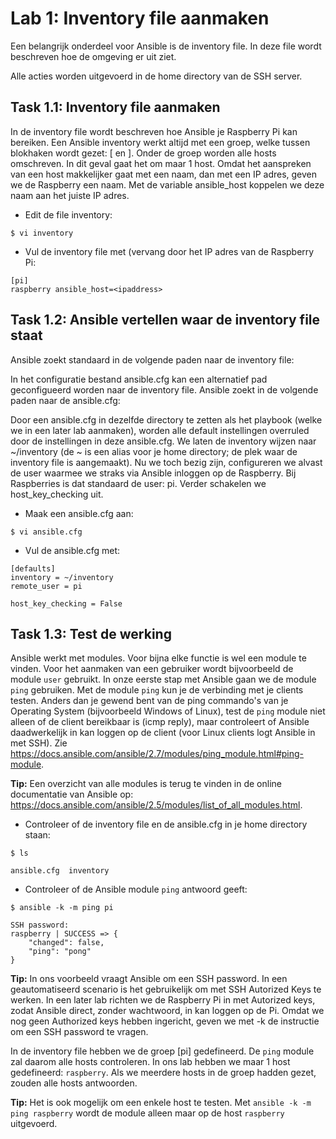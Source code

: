# Lab 1: Inventory file aanmaken
Een belangrijk onderdeel voor Ansible is de inventory file. In deze file wordt beschreven hoe de omgeving er uit ziet.

Alle acties worden uitgevoerd in de home directory van de SSH server.

## Task 1.1: Inventory file aanmaken
In de inventory file wordt beschreven hoe Ansible je Raspberry Pi kan bereiken. Een Ansible inventory werkt altijd met een groep, welke tussen blokhaken wordt gezet: [ en ]. Onder de groep worden alle hosts omschreven. In dit geval gaat het om maar 1 host. Omdat het aanspreken van een host makkelijker gaat met een naam, dan met een IP adres, geven we de Raspberry een naam. Met de variable ansible_host koppelen we deze naam aan het juiste IP adres.

* Edit de file inventory:

``$ vi inventory``

* Vul de inventory file met (vervang <ipaddress> door het IP adres van de Raspberry Pi:
```
[pi]
raspberry ansible_host=<ipaddress>
```

## Task 1.2: Ansible vertellen waar de inventory file staat
Ansible zoekt standaard in de volgende paden naar de inventory file:

<nog aan te vullen>
  
In het configuratie bestand ansible.cfg kan een alternatief pad geconfigueerd worden naar de inventory file. Ansible zoekt in de volgende paden naar de ansible.cfg:

<nog aan te vullen>

Door een ansible.cfg in dezelfde directory te zetten als het playbook (welke we in een later lab aanmaken), worden alle default instellingen overruled door de instellingen in deze ansible.cfg. We laten de inventory wijzen naar ~/inventory (de ~ is een alias voor je home directory; de plek waar de inventory file is aangemaakt). Nu we toch bezig zijn, configureren we alvast de user waarmee we straks via Ansible inloggen op de Raspberry. Bij Raspberries is dat standaard de user: pi. Verder schakelen we host_key_checking uit. 

* Maak een ansible.cfg aan:

``$ vi ansible.cfg``

* Vul de ansible.cfg met:
```
[defaults]
inventory = ~/inventory
remote_user = pi

host_key_checking = False
```

## Task 1.3: Test de werking
Ansible werkt met modules. Voor bijna elke functie is wel een module te vinden. Voor het aanmaken van een gebruiker wordt bijvoorbeeld de module ``user`` gebruikt. In onze eerste stap met Ansible gaan we de module ``ping`` gebruiken. Met de module ``ping`` kun je de verbinding met je clients testen. Anders dan je gewend bent van de ping commando's van je Operating System (bijvoorbeeld Windows of Linux), test de ``ping`` module niet alleen of de client bereikbaar is (icmp reply), maar controleert of Ansible daadwerkelijk in kan loggen op de client (voor Linux clients logt Ansible in met SSH). Zie https://docs.ansible.com/ansible/2.7/modules/ping_module.html#ping-module.

**Tip:** Een overzicht van alle modules is terug te vinden in de online documentatie van Ansible op: https://docs.ansible.com/ansible/2.5/modules/list_of_all_modules.html.

* Controleer of de inventory file en de ansible.cfg in je home directory staan:

``$ ls``

```
ansible.cfg  inventory
```
* Controleer of de Ansible module ``ping`` antwoord geeft:

``$ ansible -k -m ping pi``

```
SSH password:
raspberry | SUCCESS => {
    "changed": false,
    "ping": "pong"
}
```
**Tip:** In ons voorbeeld vraagt Ansible om een SSH password. In een geautomatiseerd scenario is het gebruikelijk om met SSH Autorized Keys te werken. In een later lab richten we de Raspberry Pi in met Autorized keys, zodat Ansible direct, zonder wachtwoord, in kan loggen op de Pi. Omdat we nog geen Authorized keys hebben ingericht, geven we met -k de instructie om een SSH password te vragen.

In de inventory file hebben we de groep [pi] gedefineerd. De ``ping`` module zal daarom alle hosts controleren. In ons lab hebben we maar 1 host gedefineerd: ``raspberry``. Als we meerdere hosts in de groep hadden gezet, zouden alle hosts antwoorden. 

**Tip:** Het is ook mogelijk om een enkele host te testen. Met ``ansible -k -m ping raspberry`` wordt de module alleen maar op de host ``raspberry`` uitgevoerd.

